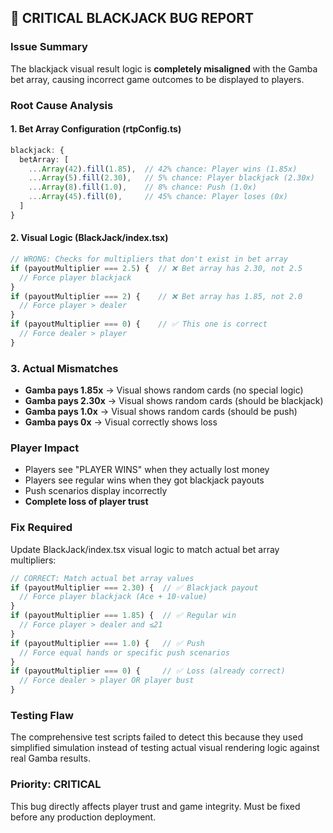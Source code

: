 ## 🚨 CRITICAL BLACKJACK BUG REPORT

### **Issue Summary**
The blackjack visual result logic is **completely misaligned** with the Gamba bet array, causing incorrect game outcomes to be displayed to players.

### **Root Cause Analysis**

#### **1. Bet Array Configuration (rtpConfig.ts)**
```typescript
blackjack: {
  betArray: [
    ...Array(42).fill(1.85),  // 42% chance: Player wins (1.85x)
    ...Array(5).fill(2.30),   // 5% chance: Player blackjack (2.30x) 
    ...Array(8).fill(1.0),    // 8% chance: Push (1.0x)
    ...Array(45).fill(0),     // 45% chance: Player loses (0x)
  ]
}
```

#### **2. Visual Logic (BlackJack/index.tsx)**
```typescript
// WRONG: Checks for multipliers that don't exist in bet array
if (payoutMultiplier === 2.5) {  // ❌ Bet array has 2.30, not 2.5
  // Force player blackjack
}
if (payoutMultiplier === 2) {    // ❌ Bet array has 1.85, not 2.0
  // Force player > dealer  
}
if (payoutMultiplier === 0) {    // ✅ This one is correct
  // Force dealer > player
}
```

### **3. Actual Mismatches**
- **Gamba pays 1.85x** → Visual shows random cards (no special logic)
- **Gamba pays 2.30x** → Visual shows random cards (should be blackjack)
- **Gamba pays 1.0x** → Visual shows random cards (should be push)
- **Gamba pays 0x** → Visual correctly shows loss

### **Player Impact**
- Players see "PLAYER WINS" when they actually lost money
- Players see regular wins when they got blackjack payouts
- Push scenarios display incorrectly
- **Complete loss of player trust**

### **Fix Required**
Update BlackJack/index.tsx visual logic to match actual bet array multipliers:

```typescript
// CORRECT: Match actual bet array values
if (payoutMultiplier === 2.30) {  // ✅ Blackjack payout
  // Force player blackjack (Ace + 10-value)
}
if (payoutMultiplier === 1.85) {  // ✅ Regular win
  // Force player > dealer and ≤21
}
if (payoutMultiplier === 1.0) {   // ✅ Push
  // Force equal hands or specific push scenarios
}
if (payoutMultiplier === 0) {     // ✅ Loss (already correct)
  // Force dealer > player OR player bust
}
```

### **Testing Flaw**
The comprehensive test scripts failed to detect this because they used simplified simulation instead of testing actual visual rendering logic against real Gamba results.

### **Priority: CRITICAL**
This bug directly affects player trust and game integrity. Must be fixed before any production deployment.

